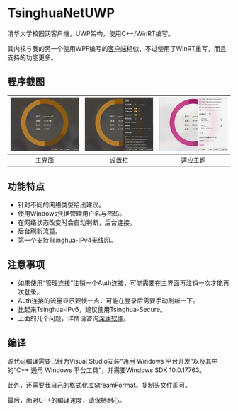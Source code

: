 # TsinghuaNetUWP
清华大学校园网客户端，UWP架构，使用C++/WinRT编写。

其内核与我的另一个使用WPF编写的[客户端](https://github.com/Berrysoft/Tsinghua_Auth4_Net)相似，不过使用了WinRT重写，而且支持的功能更多。

## 程序截图
|![主界面](./Screenshots/MainPage.png)|![设置栏](./Screenshots/Settings.png)|![适应主题](./Screenshots/Theme.png)|
|:-:|:-:|:-:|
|主界面|设置栏|适应主题|

## 功能特点
* 针对不同的网络类型给出建议。
* 使用Windows凭据管理用户名与密码。
* 在网络状态改变时会自动判断，后台连接。
* 后台刷新流量。
* 第一个支持Tsinghua-IPv4无线网。

## 注意事项
* 如果使用“管理连接”注销一个Auth连接，可能需要在主界面再注销一次才能再次登录。
* Auth连接的流量显示要慢一点，可能在登录后需要手动刷新一下。
* 比起来Tsinghua-IPv6，建议使用Tsinghua-Secure。
* 上面的几个问题，详情请咨询[深澜软件](http://www.srun.com/)。

## 编译
源代码编译需要已经为Visual Studio安装“通用 Windows 平台开发”以及其中的“C++ 通用 Windows 平台工具”，并需要Windows SDK 10.0.17763。

此外，还需要我自己的格式化库[StreamFormat](https://github.com/Berrysoft/StreamFormat)。复制头文件即可。

最后，面对C++的编译速度，请保持耐心。
